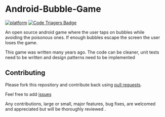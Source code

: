 # Android-Bubble-Game

[![platform](https://img.shields.io/badge/platform-Android-yellow.svg)](https://www.android.com)
[![Code Triagers Badge](https://www.codetriage.com/ushalnaidoo/android-bubble-game/badges/users.svg)](https://www.codetriage.com/ushalnaidoo/android-bubble-game)

An open source android game where the user taps on bubbles while avoiding the poisonous ones. If enough bubbles escape the screen the user loses the game.

This game was written many years ago. The code can be cleaner, unit tests need to be written and design patterns need to be implemented


## Contributing

Please fork this repository and contribute back using
[pull requests](https://github.com/UshalNaidoo/Android-Bubble-Game/pulls).

Feel free to add [issues](https://github.com/UshalNaidoo/Android-Bubble-Game/issues)

Any contributions, large or small, major features, bug fixes, are welcomed and appreciated
but will be thoroughly reviewed .
